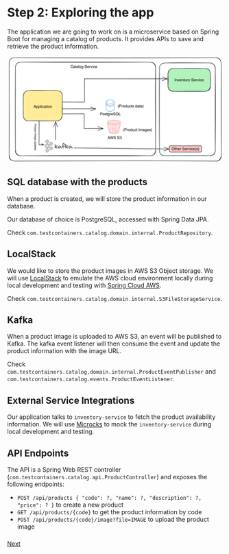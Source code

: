 # Step 2: Exploring the app

The application we are going to work on is a microservice based on Spring Boot for managing a catalog of products. 
It provides APIs to save and retrieve the product information.

![Sample App Architecture](assets/tcd-workshop-app.png)

## SQL database with the products

When a product is created, we will store the product information in our database.

Our database of choice is PostgreSQL, accessed with Spring Data JPA.

Check `com.testcontainers.catalog.domain.internal.ProductRepository`.

## LocalStack

We would like to store the product images in AWS S3 Object storage.
We will use [LocalStack](https://localstack.cloud/) to emulate the AWS cloud environment locally during local development and testing with [Spring Cloud AWS](https://awspring.io/).

Check `com.testcontainers.catalog.domain.internal.S3FileStorageService`.

## Kafka

When a product image is uploaded to AWS S3, an event will be published to Kafka.
The kafka event listener will then consume the event and update the product information with the image URL.

Check `com.testcontainers.catalog.domain.internal.ProductEventPublisher` 
and `com.testcontainers.catalog.events.ProductEventListener`.

## External Service Integrations
Our application talks to `inventory-service` to fetch the product availability information.
We will use [Microcks](https://microcks.io/) to mock the `inventory-service` during local development and testing.

## API Endpoints

The API is a Spring Web REST controller \(`com.testcontainers.catalog.api.ProductController`\) and exposes the following endpoints:

* `POST /api/products { "code": ?, "name": ?, "description": ?, "price": ? }` to create a new product
* `GET /api/products/{code}` to get the product information by code
* `POST /api/products/{code}/image?file=IMAGE` to upload the product image

### 
[Next](step-3-local-development-environment.md)